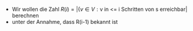 - Wir wollen die Zahl $R\left(i\right)=\left|\lbrace v\in V:\text{v in <= i Schritten von s erreichbar}\right|$ berechnen
- unter der Annahme, dass R(i-1) bekannt ist